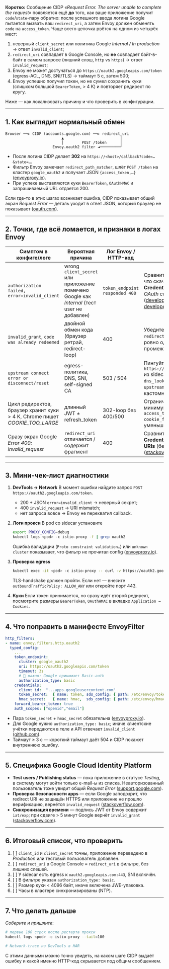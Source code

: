**Коротко:**
Сообщение CIDP *«Request Error. The server unable to complete the request»* появляется ещё **до** того, как ваше приложение получит `code`/`state`-пару обратно: после успешного ввода логина Google пытается вызвать ваш `redirect_uri`, а затем Envoy должен обменять `code` на `access_token`. Чаще всего цепочка рвётся на одном из четырёх мест:

1. неверный `client_secret` или политика Google *Internal / In production* → ответ `invalid_client`;
2. `redirect_uri` совпадает в Google Console, но **не** совпадает байт-в-байт в самом запросе (лишний слэш, `http` vs `https`) → ответ `invalid_request`;
3. Envoy не может достучаться до `https://oauth2.googleapis.com/token` (egress-ACL, DNS, SNI/TLS) → таймаут 5 с, затем 500;
4. Envoy успешно получил токен, но не сумел сохранить куки (слишком большой `BearerToken`, > 4 K) и повторяет редирект по кругу.

Ниже — как локализовать причину и что проверить в конфигурации.

---

## 1. Как выглядит нормальный обмен

```
Browser ──► CIDP (accounts.google.com) ──► redirect_uri
                         ▲                         │
                         │        POST /token      │
                     Envoy.oauth2 filter ◄─────────┘
```

* После логина CIDP делает **302** на `https://<host>/callback?code=…&state=…`.
* Фильтр Envoy замечает `redirect_path_matcher`, шлёт `POST /token` на кластер `google_oauth2` и получает JSON `{access_token,…}`  ([envoyproxy.io][1]).
* При успехе выставляются куки `BearerToken`, `OAuthHMAC` и запрашиваемый URL отдается 200.

Если где-то в этих шагах возникает ошибка, CIDP показывает общий экран *Request Error* — деталь уходит в ответ JSON, который браузер не показывает  ([oauth.com][2]).

---

## 2. Точки, где всё ломается, и признаки в логах Envoy

| Симптом в конфиге/логе                                                        | Вероятная причина                                                                           | Лог Envoy / HTTP-код           | Что проверить                                                                                                                                                                                        |
| ----------------------------------------------------------------------------- | ------------------------------------------------------------------------------------------- | ------------------------------ | ---------------------------------------------------------------------------------------------------------------------------------------------------------------------------------------------------- |
| `authorization failed, error=invalid_client`                                  | wrong `client_secret` или приложение помечено Google как *Internal* (тест user не добавлен) | `token_endpoint responded 400` | Сравните `client_id/secret` с тем, что скачан из **OAuth 2.0 Client Credentials**; проверьте вкладку *OAuth consent screen* → *Test users*  ([developers.google.com][3], [developers.google.com][4]) |
| `invalid_grant`, `code was already redeemed`                                  | двойной обмен кода (браузер ретрай, redirect-loop)                                          | 400                            | Убедитесь, что `redirect_path_matcher` совпадает ровно один раз и что нет промежуточных 302  ([github.com][5])                                                                                       |
| `upstream connect error or disconnect/reset`                                  | egress-политика, DNS, SNI, self-signed CA                                                   | 503 / 504                      | Пингуйте `curl https://oauth2.googleapis.com/token` из sidecar; добавьте `dns_lookup_family: V4_ONLY` и `upstream_tls_context` если нужен кастомный CA  ([github.com][6])                            |
| Цикл редиректов, браузер хранит куки > 4 K, Chrome пишет *COOKIE\_TOO\_LARGE* | длинный JWT ± refresh\_token                                                                | 302-loop без 400/500           | Ограничьте `access_token` до-минимума, включите `access_token_cookies: { cookie_format: jwe }` или уменьшите scope  ([github.com][5])                                                                |
| Сразу экран Google *Error 400: invalid\_request*                              | `redirect_uri` отличается / содержит фрагмент                                               | 400                            | Сравните URI в адресной строке и в **Credentials → Authorized redirect URIs** (без `/` на конце!)  ([stackoverflow.com][7])                                                                          |

---

## 3. Мини-чек-лист диагностики

1. **DevTools → Network**
   В момент ошибки найдите запрос `POST https://oauth2.googleapis.com/token`.

   * 200 + JSON `error=invalid_client` → неверный секрет;
   * 400 `invalid_request` → URI mismatch;
   * нет запроса вовсе → Envoy не перехватил callback.

2. **Логи прокси**
   В pod со sidecar установите

   ```bash
   export PROXY_CONFIG=debug
   kubectl logs <pod> -c istio-proxy -f | grep oauth2
   ```

   Ошибка валидации (`Proto constraint validation…`) или `unknown cluster` показывает, что фильтр не прочитал config  ([envoyproxy.io][1]).

3. **Проверка egress**

   ```bash
   kubectl exec -it <pod> -c istio-proxy -- curl -v https://oauth2.googleapis.com/token
   ```

   TLS-handshake должен пройти. Если нет — внесите `outboundTrafficPolicy: ALLOW_ANY` или откройте порт 443.

4. **Куки**
   Если токен принимается, но сразу идёт второй редирект, посмотрите размеры `BearerToken`, `OAuthHMAC` в вкладке `Application → Cookies`.

---

## 4. Что поправить в манифесте EnvoyFilter

```yaml
http_filters:
- name: envoy.filters.http.oauth2
  typed_config:
    ...
    token_endpoint:
      cluster: google_oauth2
      uri: https://oauth2.googleapis.com/token
      timeout: 3s
      # 🔽 важно: Google принимает Basic-auth
      authorization_type: basic
    credentials:
      client_id:  "...apps.googleusercontent.com"
      token_secret:  { name: token, sds_config: { path: /etc/envoy/token.yaml } }
      hmac_secret:   { name: hmac,  sds_config: { path: /etc/envoy/hmac.yaml } }
    forward_bearer_token: true
    auth_scopes: ["openid","email"]
```

* Пара `token_secret` + `hmac_secret` обязательна  ([envoyproxy.io][1]).
* Для Google нужно `authorization_type: basic`; иначе клиентские учётки передаются в теле и API отвечает `invalid_client`  ([github.com][8]).
* Таймаут ≥ 3 с — короткий таймаут даёт 504 и CIDP покажет внутреннюю ошибку.

---

## 5. Специфика Google Cloud Identity Platform

* **Test users / Publishing status** — пока приложение в статусе *Testing*, в систему могут войти только e-mail-ы из списка. Неавторизованный пользователь тоже увидит общий *Request Error*  ([support.google.com][9]).
* **Проверка безопасности apps** — если Google заподозрит, что redirect URI не защищён HTTPS или приложение не прошло верификацию, вернётся `invalid_request`  ([stackoverflow.com][7]).
* **Синхронизация времени** — подпись JWT от Envoy содержит `iat/exp`; при сдвиге > 5 минут Google вернёт `invalid_grant`  ([stackoverflow.com][10]).

---

## 6. Итоговый список, что проверить

1. [ ] `client_id` и `client_secret` точны, приложение переведено в *Production* или тестовый пользователь добавлен.
2. [ ] `redirect_uri` в Google Console ≡ `redirect_uri` в фильтре, без лишних слешей.
3. [ ] У sidecar есть egress к `oauth2.googleapis.com:443`, SNI включён.
4. [ ] В фильтре указан `authorization_type: basic`.
5. [ ] Размер куки < 4096 байт, иначе включена JWE-упаковка.
6. [ ] Часы в кластере синхронизированы (NTP).

---

## 7. Что делать дальше

*Соберите и пришлите*:

```bash
# первые 100 строк после рестарта прокси
kubectl logs <pod> -c istio-proxy --tail=100

# Network-trace из DevTools в HAR
```

С этими данными можно точно увидеть, на каком шаге CIDP выдаёт ошибку и какой именно HTTP-код скрывается под общим сообщением.

[1]: https://www.envoyproxy.io/docs/envoy/latest/configuration/http/http_filters/oauth2_filter?utm_source=chatgpt.com "OAuth2 — envoy 1.35.0-dev-6242c9 documentation"
[2]: https://www.oauth.com/oauth2-servers/server-side-apps/possible-errors/?utm_source=chatgpt.com "Possible Errors - OAuth 2.0 Simplified"
[3]: https://developers.google.com/identity/protocols/oauth2/web-server?utm_source=chatgpt.com "Using OAuth 2.0 for Web Server Applications | Authorization"
[4]: https://developers.google.com/identity/protocols/oauth2/service-account?utm_source=chatgpt.com "Using OAuth 2.0 for Server to Server Applications"
[5]: https://github.com/envoyproxy/envoy/issues/27875?utm_source=chatgpt.com "oauth2 filter: browser blocks BearerToken cookie because its size ..."
[6]: https://github.com/istio/istio/issues/47572?utm_source=chatgpt.com "Oauth flow failed during Envoy oauth2 filter · Issue #47572 - GitHub"
[7]: https://stackoverflow.com/questions/71318804/google-oauth-2-0-failing-with-error-400-invalid-request-for-some-client-id-but?utm_source=chatgpt.com "Google OAuth 2.0 failing with Error 400: invalid_request for some ..."
[8]: https://github.com/SocialiteProviders/Providers/issues/564?utm_source=chatgpt.com "Google Provider - 401 Invalid Client / Unauthorized · Issue #564"
[9]: https://support.google.com/cloudidentity/answer/2463723?hl=en&utm_source=chatgpt.com "Troubleshoot single sign-on (SSO) - Cloud Identity Help"
[10]: https://stackoverflow.com/questions/10576386/invalid-grant-trying-to-get-oauth-token-from-google?utm_source=chatgpt.com "invalid_grant trying to get OAuth token from Google - Stack Overflow"
